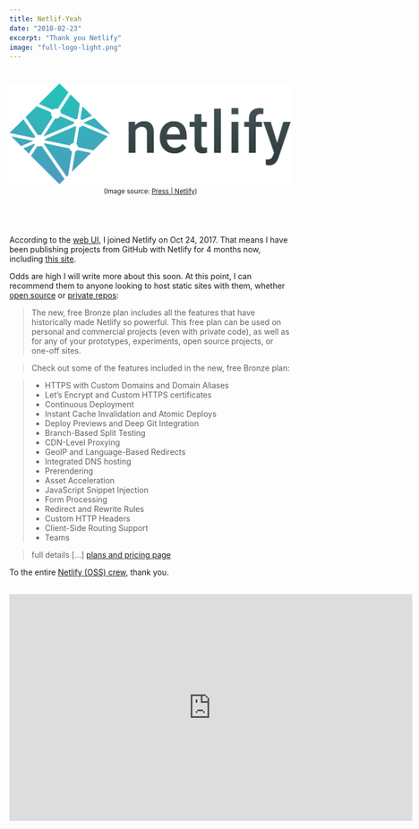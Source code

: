 ```yaml
---
title: Netlif-Yeah
date: "2018-02-23"
excerpt: "Thank you Netlify"
image: "full-logo-light.png"
---
```


<figure style="text-align: center; margin: 40px auto">
<img src="full-logo-light.png"
     alt="Netlify Full Logo Light" />
<figcaption>
<small>(Image source: <a href="https://www.netlify.com/press/">Press | Netlify</a>)</small>
</figcaption>
</figure>

<br />

According to the [web&nbsp;UI](https://www.netlify.com/docs/), I joined Netlify on Oct 24, 2017. That means I have been publishing projects from GitHub with Netlify for 4 months now, including [this&nbsp;site](https://github.com/rdela/rdela.com).

Odds are high I will write more about this soon. At this point, I can recommend them to anyone looking to host static sites with them, whether [open&nbsp;source](https://www.netlify.com/open-source/) or [private&nbsp;repos](https://www.netlify.com/blog/2017/06/28/introducing-teams-new-features-and-an-update-to-our-plans/):

> The new, free Bronze plan includes all the features that have historically made Netlify so powerful. This free plan can be used on personal and commercial projects (even with private code), as well as for any of your prototypes, experiments, open source projects, or one-off sites.

> Check out some of the features included in the new, free Bronze plan:

> * HTTPS with Custom Domains and Domain Aliases
> * Let’s Encrypt and Custom HTTPS certificates
> * Continuous Deployment
> * Instant Cache Invalidation and Atomic Deploys
> * Deploy Previews and Deep Git Integration
> * Branch-Based Split Testing
> * CDN-Level Proxying
> * GeoIP and Language-Based Redirects
> * Integrated DNS hosting
> * Prerendering
> * Asset Acceleration
> * JavaScript Snippet Injection
> * Form Processing
> * Redirect and Rewrite Rules
> * Custom HTTP Headers
> * Client-Side Routing Support
> * Teams

> full details \[…\] [plans and pricing&nbsp;page](https://www.netlify.com/pricing/)

To the entire [Netlify (OSS) crew](https://github.com/orgs/netlify/people), thank you.

<br />

<iframe width="720" height="405" src="https://www.youtube.com/embed/6Ptrc2cWRxU?rel=0" frameborder="0" allow="autoplay; encrypted-media" allowfullscreen></iframe>
